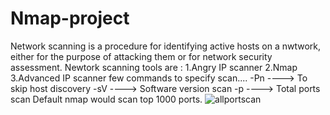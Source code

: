 # Nmap-project
Network scanning is a procedure for identifying active hosts on a nwtwork, either for the purpose of attacking them or for network security assessment.
Newtork scanning tools are :
1.Angry IP scanner
2.Nmap
3.Advanced IP scanner
few commands to specify scan....
-Pn   ----> To skip host discovery
-sV   ----> Software version scan
-p    ----> Total ports scan
Default nmap would scan top 1000 ports.
![allportscan](https://github.com/user-attachments/assets/e2afc62f-a7e9-48bc-8143-f93720d0e379)
